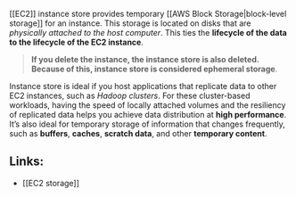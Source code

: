 [[EC2]] instance store provides temporary [[AWS Block Storage|block-level storage]] for an instance. This storage is located on disks that are *physically attached to the host computer*. This ties the **lifecycle of the data to the lifecycle of the EC2 instance**. 

> **If you delete the instance, the instance store is also deleted. Because of this, instance store is considered ephemeral storage**.
  
Instance store is ideal if you host applications that replicate data to other EC2 instances, such as *Hadoop clusters*. For these cluster-based workloads, having the speed of locally attached volumes and the resiliency of replicated data helps you achieve data distribution at **high performance**. It’s also ideal for temporary storage of information that changes frequently, such as **buffers**, **caches**, **scratch data**, and other **temporary content**.

## Links:

- [[EC2 storage]]
